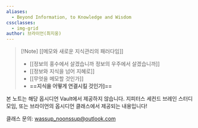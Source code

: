 ```yaml
---
aliases:
  - Beyond Information, to Knowledge and Wisdom
cssclasses:
  - img-grid
author: 브라이언(최지웅)
---
```

 > [!Note] [[메모와 새로운 지식관리의 패러다임]]
> - [[정보의 홍수에서 살겠습니까 정보의 우주에서 살겠습니까]]
> - [[정보와 지식을 넘어 지혜로]]
>- [[무엇을 메모할 것인가]]
>- **==지식을 어떻게 연결시킬 것인가]==**

본 노트는 해당 옵시디언 Vault에서 제공하지 않습니다.
지피터스 세컨드 브레인 스터디모임, 또는 브라이언의 옵시디언 클래스에서 제공되는 내용입니다!

클래스 문의: wassup_noonssup@outlook.com